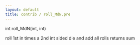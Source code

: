 ```yaml
---
layout: default
title: contrib / roll_MdN.pre
---
```



int roll_MdN(int, int)

roll 1st in times a 2nd int sided die and add all rolls
returns sum

